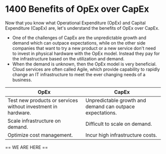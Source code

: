 # 1400 Benefits of OpEx over CapEx

Now that you know what Operational Expenditure (OpEx) and Capital Expenditure (CapEx) are, let's understand the benefits of OpEx over CapEx.

- One of the challenges of CapEx are the unpredictable growth and demand which can outpace expectations, while on the other side companies that want to try a new product or a new service don't need to invest in physical hardware with the OpEx model. Instead they pay for the infrastructure based on the utilization and demand.
- When the demand is unknown, then the OpEx model is very beneficial. Cloud services are often called Agile, which provide capability to rapidly change an IT infrastructure to meet the ever changing needs of a business. 

| OpEx | CapEx |
| --- | --- |
| Test new products or services without investment in hardware. | Unpredictable growth and demand can outpace expectations. |
| Scale infrastructure on demand. | Difficult to scale on demand. |
| Optimize cost management. | Incur high infrastructure costs. |












== WE ARE HERE ==
